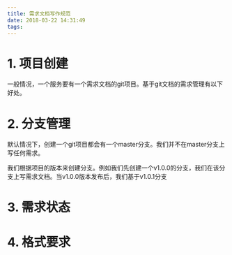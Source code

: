 ```yaml
---
title: 需求文档写作规范
date: 2018-03-22 14:31:49
tags:
---
```


# 1. 项目创建

一般情况，一个服务要有一个需求文档的git项目。基于git文档的需求管理有以下好处。

# 2. 分支管理

默认情况下，创建一个git项目都会有一个master分支。我们并不在master分支上写任何需求。

我们根据项目的版本来创建分支。例如我们先创建一个v1.0.0的分支，我们在该分支上写需求文档。当v1.0.0版本发布后，我们基于v1.0.1分支

# 3. 需求状态

# 4. 格式要求
